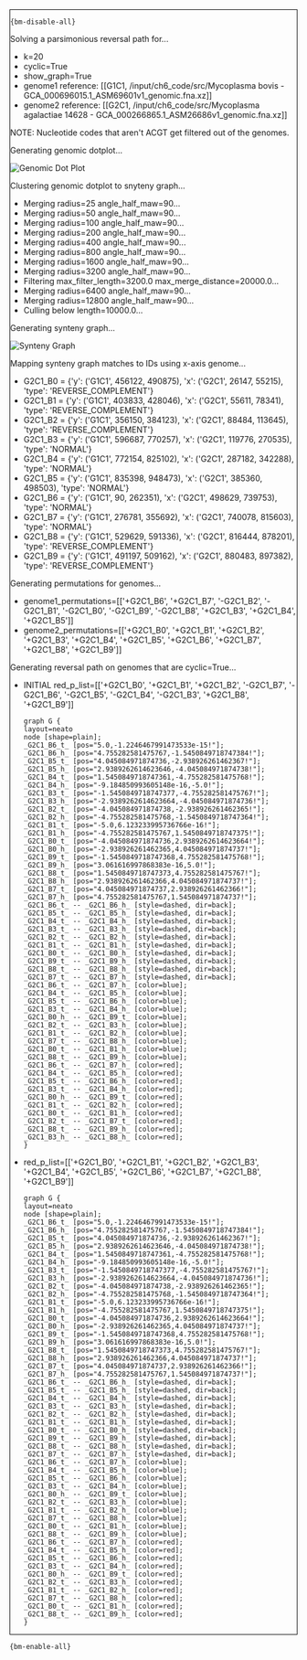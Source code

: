<div style="border:1px solid black;">

`{bm-disable-all}`

Solving a parsimonious reversal path for...

 * k=20
 * cyclic=True
 * show_graph=True
 * genome1 reference: [[G1C1, /input/ch6_code/src/Mycoplasma bovis - GCA_000696015.1_ASM69601v1_genomic.fna.xz]]
 * genome2 reference: [[G2C1, /input/ch6_code/src/Mycoplasma agalactiae 14628 - GCA_000266865.1_ASM26686v1_genomic.fna.xz]]

NOTE: Nucleotide codes that aren't ACGT get filtered out of the genomes.

Generating genomic dotplot...

![Genomic Dot Plot](dotplot_aa18ecc0bccea2e4d491f745259e60c6.png)

Clustering genomic dotplot to snyteny graph...
 * Merging radius=25 angle_half_maw=90...
 * Merging radius=50 angle_half_maw=90...
 * Merging radius=100 angle_half_maw=90...
 * Merging radius=200 angle_half_maw=90...
 * Merging radius=400 angle_half_maw=90...
 * Merging radius=800 angle_half_maw=90...
 * Merging radius=1600 angle_half_maw=90...
 * Merging radius=3200 angle_half_maw=90...
 * Filtering max_filter_length=3200.0 max_merge_distance=20000.0...
 * Merging radius=6400 angle_half_maw=90...
 * Merging radius=12800 angle_half_maw=90...
 * Culling below length=10000.0...

Generating synteny graph...

![Synteny Graph](syntenygraph_aa18ecc0bccea2e4d491f745259e60c6.png)

Mapping synteny graph matches to IDs using x-axis genome...
 * G2C1_B0 = {'y': ('G1C1', 456122, 490875), 'x': ('G2C1', 26147, 55215), 'type': 'REVERSE_COMPLEMENT'}
 * G2C1_B1 = {'y': ('G1C1', 403833, 428046), 'x': ('G2C1', 55611, 78341), 'type': 'REVERSE_COMPLEMENT'}
 * G2C1_B2 = {'y': ('G1C1', 356150, 384123), 'x': ('G2C1', 88484, 113645), 'type': 'REVERSE_COMPLEMENT'}
 * G2C1_B3 = {'y': ('G1C1', 596687, 770257), 'x': ('G2C1', 119776, 270535), 'type': 'NORMAL'}
 * G2C1_B4 = {'y': ('G1C1', 772154, 825102), 'x': ('G2C1', 287182, 342288), 'type': 'NORMAL'}
 * G2C1_B5 = {'y': ('G1C1', 835398, 948473), 'x': ('G2C1', 385360, 498503), 'type': 'NORMAL'}
 * G2C1_B6 = {'y': ('G1C1', 90, 262351), 'x': ('G2C1', 498629, 739753), 'type': 'NORMAL'}
 * G2C1_B7 = {'y': ('G1C1', 276781, 355692), 'x': ('G2C1', 740078, 815603), 'type': 'NORMAL'}
 * G2C1_B8 = {'y': ('G1C1', 529629, 591336), 'x': ('G2C1', 816444, 878201), 'type': 'REVERSE_COMPLEMENT'}
 * G2C1_B9 = {'y': ('G1C1', 491197, 509162), 'x': ('G2C1', 880483, 897382), 'type': 'REVERSE_COMPLEMENT'}

Generating permutations for genomes...
 * genome1_permutations=[['+G2C1_B6', '+G2C1_B7', '-G2C1_B2', '-G2C1_B1', '-G2C1_B0', '-G2C1_B9', '-G2C1_B8', '+G2C1_B3', '+G2C1_B4', '+G2C1_B5']]
 * genome2_permutations=[['+G2C1_B0', '+G2C1_B1', '+G2C1_B2', '+G2C1_B3', '+G2C1_B4', '+G2C1_B5', '+G2C1_B6', '+G2C1_B7', '+G2C1_B8', '+G2C1_B9']]

Generating reversal path on genomes that are cyclic=True...
 * INITIAL red_p_list=[['+G2C1_B0', '+G2C1_B1', '+G2C1_B2', '-G2C1_B7', '-G2C1_B6', '-G2C1_B5', '-G2C1_B4', '-G2C1_B3', '+G2C1_B8', '+G2C1_B9']]

   ```{dot}
   graph G {
   layout=neato
   node [shape=plain];
   _G2C1_B6_t_ [pos="5.0,-1.2246467991473533e-15!"];
   _G2C1_B6_h_ [pos="4.755282581475767,-1.5450849718747384!"];
   _G2C1_B5_t_ [pos="4.045084971874736,-2.938926261462367!"];
   _G2C1_B5_h_ [pos="2.9389262614623646,-4.045084971874738!"];
   _G2C1_B4_t_ [pos="1.5450849718747361,-4.755282581475768!"];
   _G2C1_B4_h_ [pos="-9.184850993605148e-16,-5.0!"];
   _G2C1_B3_t_ [pos="-1.5450849718747377,-4.755282581475767!"];
   _G2C1_B3_h_ [pos="-2.9389262614623664,-4.045084971874736!"];
   _G2C1_B2_t_ [pos="-4.045084971874738,-2.938926261462365!"];
   _G2C1_B2_h_ [pos="-4.755282581475768,-1.5450849718747364!"];
   _G2C1_B1_t_ [pos="-5.0,6.123233995736766e-16!"];
   _G2C1_B1_h_ [pos="-4.755282581475767,1.5450849718747375!"];
   _G2C1_B0_t_ [pos="-4.045084971874736,2.9389262614623664!"];
   _G2C1_B0_h_ [pos="-2.938926261462365,4.045084971874737!"];
   _G2C1_B9_t_ [pos="-1.5450849718747368,4.755282581475768!"];
   _G2C1_B9_h_ [pos="3.061616997868383e-16,5.0!"];
   _G2C1_B8_t_ [pos="1.5450849718747373,4.755282581475767!"];
   _G2C1_B8_h_ [pos="2.938926261462366,4.045084971874737!"];
   _G2C1_B7_t_ [pos="4.045084971874737,2.938926261462366!"];
   _G2C1_B7_h_ [pos="4.755282581475767,1.545084971874737!"];
   _G2C1_B6_t_ -- _G2C1_B6_h_ [style=dashed, dir=back];
   _G2C1_B5_t_ -- _G2C1_B5_h_ [style=dashed, dir=back];
   _G2C1_B4_t_ -- _G2C1_B4_h_ [style=dashed, dir=back];
   _G2C1_B3_t_ -- _G2C1_B3_h_ [style=dashed, dir=back];
   _G2C1_B2_t_ -- _G2C1_B2_h_ [style=dashed, dir=back];
   _G2C1_B1_t_ -- _G2C1_B1_h_ [style=dashed, dir=back];
   _G2C1_B0_t_ -- _G2C1_B0_h_ [style=dashed, dir=back];
   _G2C1_B9_t_ -- _G2C1_B9_h_ [style=dashed, dir=back];
   _G2C1_B8_t_ -- _G2C1_B8_h_ [style=dashed, dir=back];
   _G2C1_B7_t_ -- _G2C1_B7_h_ [style=dashed, dir=back];
   _G2C1_B6_t_ -- _G2C1_B7_h_ [color=blue];
   _G2C1_B4_t_ -- _G2C1_B5_h_ [color=blue];
   _G2C1_B5_t_ -- _G2C1_B6_h_ [color=blue];
   _G2C1_B3_t_ -- _G2C1_B4_h_ [color=blue];
   _G2C1_B0_h_ -- _G2C1_B9_t_ [color=blue];
   _G2C1_B2_t_ -- _G2C1_B3_h_ [color=blue];
   _G2C1_B1_t_ -- _G2C1_B2_h_ [color=blue];
   _G2C1_B7_t_ -- _G2C1_B8_h_ [color=blue];
   _G2C1_B0_t_ -- _G2C1_B1_h_ [color=blue];
   _G2C1_B8_t_ -- _G2C1_B9_h_ [color=blue];
   _G2C1_B6_t_ -- _G2C1_B7_h_ [color=red];
   _G2C1_B4_t_ -- _G2C1_B5_h_ [color=red];
   _G2C1_B5_t_ -- _G2C1_B6_h_ [color=red];
   _G2C1_B3_t_ -- _G2C1_B4_h_ [color=red];
   _G2C1_B0_h_ -- _G2C1_B9_t_ [color=red];
   _G2C1_B1_t_ -- _G2C1_B2_h_ [color=red];
   _G2C1_B0_t_ -- _G2C1_B1_h_ [color=red];
   _G2C1_B2_t_ -- _G2C1_B7_t_ [color=red];
   _G2C1_B8_t_ -- _G2C1_B9_h_ [color=red];
   _G2C1_B3_h_ -- _G2C1_B8_h_ [color=red];
   }
   ```
 * red_p_list=[['+G2C1_B0', '+G2C1_B1', '+G2C1_B2', '+G2C1_B3', '+G2C1_B4', '+G2C1_B5', '+G2C1_B6', '+G2C1_B7', '+G2C1_B8', '+G2C1_B9']]

   ```{dot}
   graph G {
   layout=neato
   node [shape=plain];
   _G2C1_B6_t_ [pos="5.0,-1.2246467991473533e-15!"];
   _G2C1_B6_h_ [pos="4.755282581475767,-1.5450849718747384!"];
   _G2C1_B5_t_ [pos="4.045084971874736,-2.938926261462367!"];
   _G2C1_B5_h_ [pos="2.9389262614623646,-4.045084971874738!"];
   _G2C1_B4_t_ [pos="1.5450849718747361,-4.755282581475768!"];
   _G2C1_B4_h_ [pos="-9.184850993605148e-16,-5.0!"];
   _G2C1_B3_t_ [pos="-1.5450849718747377,-4.755282581475767!"];
   _G2C1_B3_h_ [pos="-2.9389262614623664,-4.045084971874736!"];
   _G2C1_B2_t_ [pos="-4.045084971874738,-2.938926261462365!"];
   _G2C1_B2_h_ [pos="-4.755282581475768,-1.5450849718747364!"];
   _G2C1_B1_t_ [pos="-5.0,6.123233995736766e-16!"];
   _G2C1_B1_h_ [pos="-4.755282581475767,1.5450849718747375!"];
   _G2C1_B0_t_ [pos="-4.045084971874736,2.9389262614623664!"];
   _G2C1_B0_h_ [pos="-2.938926261462365,4.045084971874737!"];
   _G2C1_B9_t_ [pos="-1.5450849718747368,4.755282581475768!"];
   _G2C1_B9_h_ [pos="3.061616997868383e-16,5.0!"];
   _G2C1_B8_t_ [pos="1.5450849718747373,4.755282581475767!"];
   _G2C1_B8_h_ [pos="2.938926261462366,4.045084971874737!"];
   _G2C1_B7_t_ [pos="4.045084971874737,2.938926261462366!"];
   _G2C1_B7_h_ [pos="4.755282581475767,1.545084971874737!"];
   _G2C1_B6_t_ -- _G2C1_B6_h_ [style=dashed, dir=back];
   _G2C1_B5_t_ -- _G2C1_B5_h_ [style=dashed, dir=back];
   _G2C1_B4_t_ -- _G2C1_B4_h_ [style=dashed, dir=back];
   _G2C1_B3_t_ -- _G2C1_B3_h_ [style=dashed, dir=back];
   _G2C1_B2_t_ -- _G2C1_B2_h_ [style=dashed, dir=back];
   _G2C1_B1_t_ -- _G2C1_B1_h_ [style=dashed, dir=back];
   _G2C1_B0_t_ -- _G2C1_B0_h_ [style=dashed, dir=back];
   _G2C1_B9_t_ -- _G2C1_B9_h_ [style=dashed, dir=back];
   _G2C1_B8_t_ -- _G2C1_B8_h_ [style=dashed, dir=back];
   _G2C1_B7_t_ -- _G2C1_B7_h_ [style=dashed, dir=back];
   _G2C1_B6_t_ -- _G2C1_B7_h_ [color=blue];
   _G2C1_B4_t_ -- _G2C1_B5_h_ [color=blue];
   _G2C1_B5_t_ -- _G2C1_B6_h_ [color=blue];
   _G2C1_B3_t_ -- _G2C1_B4_h_ [color=blue];
   _G2C1_B0_h_ -- _G2C1_B9_t_ [color=blue];
   _G2C1_B2_t_ -- _G2C1_B3_h_ [color=blue];
   _G2C1_B1_t_ -- _G2C1_B2_h_ [color=blue];
   _G2C1_B7_t_ -- _G2C1_B8_h_ [color=blue];
   _G2C1_B0_t_ -- _G2C1_B1_h_ [color=blue];
   _G2C1_B8_t_ -- _G2C1_B9_h_ [color=blue];
   _G2C1_B6_t_ -- _G2C1_B7_h_ [color=red];
   _G2C1_B4_t_ -- _G2C1_B5_h_ [color=red];
   _G2C1_B5_t_ -- _G2C1_B6_h_ [color=red];
   _G2C1_B3_t_ -- _G2C1_B4_h_ [color=red];
   _G2C1_B0_h_ -- _G2C1_B9_t_ [color=red];
   _G2C1_B2_t_ -- _G2C1_B3_h_ [color=red];
   _G2C1_B1_t_ -- _G2C1_B2_h_ [color=red];
   _G2C1_B7_t_ -- _G2C1_B8_h_ [color=red];
   _G2C1_B0_t_ -- _G2C1_B1_h_ [color=red];
   _G2C1_B8_t_ -- _G2C1_B9_h_ [color=red];
   }
   ```
</div>

`{bm-enable-all}`

